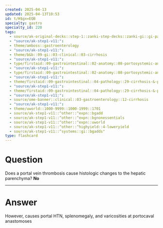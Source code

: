 ```yaml
---
created: 2025-04-13
updated: 2025-04-13T10:53
id: t/H$gx=EQB
specialty: gastro
specialty_id: 220
tags:
  - source/ak-original-decks::step-1::zanki-step-decks::zanki-gi::gi-pathology
  - "source/ak-step1-v11:": 
  - theme/amboss::gastroenterology
  - "source/ak-step1-v11:": 
  - theme/b&b::09-gi::03-clinical::03-cirrhosis
  - "source/ak-step1-v11:": 
  - type/firstaid::09-gastrointestinal::02-anatomy::08-portosystemic-anastomoses
  - "source/ak-step1-v11:": 
  - type/firstaid::09-gastrointestinal::02-anatomy::08-portosystemic-anastomoses::*basics
  - "source/ak-step1-v11:": 
  - theme/firstaid::09-gastrointestinal::04-pathology::29-cirrhosis-&-portal-hypertension
  - "source/ak-step1-v11:": 
  - theme/firstaid::09-gastrointestinal::04-pathology::29-cirrhosis-&-portal-hypertension::portal-hypertension
  - "source/ak-step1-v11:": 
  - source/ome-banner::clinical::03-gastroenterology::12-cirrhosis
  - "source/ak-step1-v11:": 
  - theme/uworld::1000-9999::1000-1999::1701
  - source/ak-step1-v11::^other::^expn::bgadd
  - source/ak-step1-v11::^other::^expn::bgnonessentials
  - source/ak-step1-v11::^other::^expn::uworld
  - source/ak-step1-v11::^other::^highyield::4-loweryield
  - source/ak-step1-v11::^systems::gi::bgadds"
type: flashcard
---
```


# Question
Does a portal vein thrombosis cause histologic changes to the hepatic parenchyma?   **No**

---

# Answer
However, causes portal HTN, splenomegaly, and varicosities at portocaval anastomoses